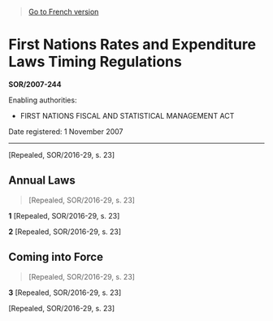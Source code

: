 > [Go to French version](/fr/Règlements/Décrets,%20ordonnances%20et%20règlements%20statutaires/2007/244.md)

# First Nations Rates and Expenditure Laws Timing Regulations

**SOR/2007-244**

Enabling authorities: 
- FIRST NATIONS FISCAL AND STATISTICAL MANAGEMENT ACT

Date registered: 1 November 2007

----------


[Repealed, SOR/2016-29, s. 23]



## Annual Laws
> [Repealed, SOR/2016-29, s. 23]



**1** [Repealed, SOR/2016-29, s. 23]



**2** [Repealed, SOR/2016-29, s. 23]




## Coming into Force
> [Repealed, SOR/2016-29, s. 23]



**3** [Repealed, SOR/2016-29, s. 23]


[Repealed, SOR/2016-29, s. 23]


